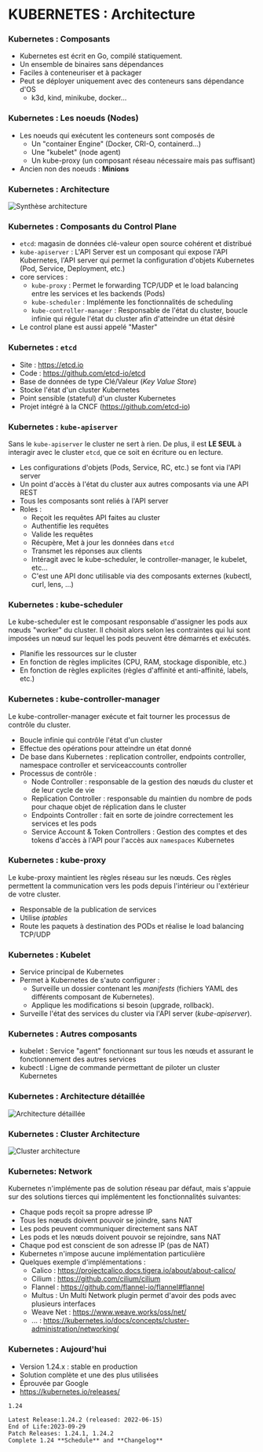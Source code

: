 
# KUBERNETES : Architecture

### Kubernetes : Composants

- Kubernetes est écrit en Go, compilé statiquement.
- Un ensemble de binaires sans dépendances
- Faciles à conteneuriser et à packager
- Peut se déployer uniquement avec des conteneurs sans dépendance d'OS
  - k3d, kind, minikube, docker...

### Kubernetes : Les noeuds (Nodes)

- Les noeuds qui exécutent les conteneurs sont composés de
  - Un "container Engine" (Docker, CRI-O, containerd...)
  - Une "kubelet" (node agent)
  - Un kube-proxy (un composant réseau nécessaire mais pas suffisant)
- Ancien non des noeuds : **Minions**


### Kubernetes : Architecture

![Synthèse architecture](images/components-of-kubernetes.svg)


### Kubernetes : Composants du Control Plane

- `etcd`: magasin de données clé-valeur open source cohérent et distribué
- `kube-apiserver` : L'API Server est un composant qui expose l'API Kubernetes, l'API server qui permet la configuration d'objets Kubernetes (Pod, Service, Deployment, etc.)
- core services :
    - `kube-proxy` : Permet le forwarding TCP/UDP et le load balancing entre les services et les backends (Pods)
    - `kube-scheduler` : Implémente les fonctionnalités de scheduling
    - `kube-controller-manager` : Responsable de l'état du cluster, boucle infinie qui régule l'état du cluster afin d'atteindre un état désiré
- Le control plane est aussi appelé "Master"

### Kubernetes : `etcd`

- Site : <https://etcd.io>
- Code : <https://github.com/etcd-io/etcd> 
- Base de données de type Clé/Valeur (_Key Value Store_)
- Stocke l'état d'un cluster Kubernetes
- Point sensible (stateful) d'un cluster Kubernetes
- Projet intégré à la CNCF (<https://github.com/etcd-io>)

### Kubernetes : `kube-apiserver`

Sans le `kube-apiserver` le cluster ne sert à rien. De plus, il est **LE SEUL** à interagir avec le cluster `etcd`, que ce soit en écriture ou en lecture.

- Les configurations d'objets (Pods, Service, RC, etc.) se font via l'API server
- Un point d'accès à l'état du cluster aux autres composants via une API REST
- Tous les composants sont reliés à l'API server
- Roles :
    - Reçoit les requêtes API faites au cluster
    - Authentifie les requêtes
    - Valide les requêtes
    - Récupère, Met à jour les données dans `etcd`
    - Transmet les réponses aux clients
    - Intéragit avec le kube-scheduler, le controller-manager, le kubelet, etc... 
    - C'est une API donc utilisable via des composants externes (kubectl, curl, lens, ...)

### Kubernetes : kube-scheduler

Le kube-scheduler est le composant responsable d'assigner les pods aux nœuds "worker" du cluster. Il choisit alors selon les contraintes qui lui sont imposées un nœud sur lequel les pods peuvent être démarrés et exécutés.

- Planifie les ressources sur le cluster
- En fonction de règles implicites (CPU, RAM, stockage disponible, etc.)
- En fonction de règles explicites (règles d'affinité et anti-affinité, labels, etc.)


### Kubernetes : kube-controller-manager

Le kube-controller-manager exécute et fait tourner les processus de contrôle du cluster.

- Boucle infinie qui contrôle l'état d'un cluster
- Effectue des opérations pour atteindre un état donné
- De base dans Kubernetes : replication controller, endpoints controller, namespace controller et serviceaccounts controller
- Processus de contrôle :
    - Node Controller : responsable de la gestion des nœuds du cluster et de leur cycle de vie
    - Replication Controller : responsable du maintien du nombre de pods pour chaque objet de réplication dans le cluster
    - Endpoints Controller : fait en sorte de joindre correctement les services et les pods 
    - Service Account & Token Controllers : Gestion des comptes et des tokens d'accès à l'API pour l'accès aux `namespaces` Kubernetes

### Kubernetes : kube-proxy

Le kube-proxy maintient les règles réseau sur les nœuds. Ces règles permettent la communication vers les pods depuis l'intérieur ou l'extérieur de votre cluster.

- Responsable de la publication de services
- Utilise *iptables*
- Route les paquets à destination des PODs et réalise le load balancing TCP/UDP


### Kubernetes : Kubelet

- Service principal de Kubernetes
- Permet à Kubernetes de s'auto configurer :
    - Surveille un dossier contenant les *manifests* (fichiers YAML des différents composant de Kubernetes).
    - Applique les modifications si besoin (upgrade, rollback).
- Surveille l'état des services du cluster via l'API server (*kube-apiserver*).
  


### Kubernetes : Autres composants

- kubelet : Service "agent" fonctionnant sur tous les nœuds et assurant le fonctionnement des autres services
- kubectl : Ligne de commande permettant de piloter un cluster Kubernetes



### Kubernetes : Architecture détaillée

![Architecture détaillée](images/k8s-arch4-thanks-luxas.png)

### Kubernetes : Cluster Architecture

![Cluster architecture](images/k8s-arch2.png)

### Kubernetes: Network

Kubernetes n'implémente pas de solution réseau par défaut, mais s'appuie sur des solutions tierces qui implémentent les fonctionnalités suivantes:

- Chaque pods reçoit sa propre adresse IP
- Tous les nœuds doivent pouvoir se joindre, sans NAT
- Les pods peuvent communiquer directement sans NAT
- Les pods et les nœuds doivent pouvoir se rejoindre, sans NAT
- Chaque pod est conscient de son adresse IP (pas de NAT)
- Kubernetes n'impose aucune implémentation particulière
- Quelques exemple d'implémentations : 
    - Calico : <https://projectcalico.docs.tigera.io/about/about-calico/>
    - Cilium : <https://github.com/cilium/cilium>
    - Flannel : <https://github.com/flannel-io/flannel#flannel>
    - Multus : Un  Multi Network plugin permet d'avoir des pods avec plusieurs interfaces
    - Weave Net : https://www.weave.works/oss/net/ 
    - ... : <https://kubernetes.io/docs/concepts/cluster-administration/networking/>

### Kubernetes : Aujourd'hui

- Version 1.24.x : stable en production
- Solution complète et une des plus utilisées
- Éprouvée par Google
- <https://kubernetes.io/releases/>

```console
1.24

Latest Release:1.24.2 (released: 2022-06-15)
End of Life:2023-09-29
Patch Releases: 1.24.1, 1.24.2
Complete 1.24 **Schedule** and **Changelog**


```

